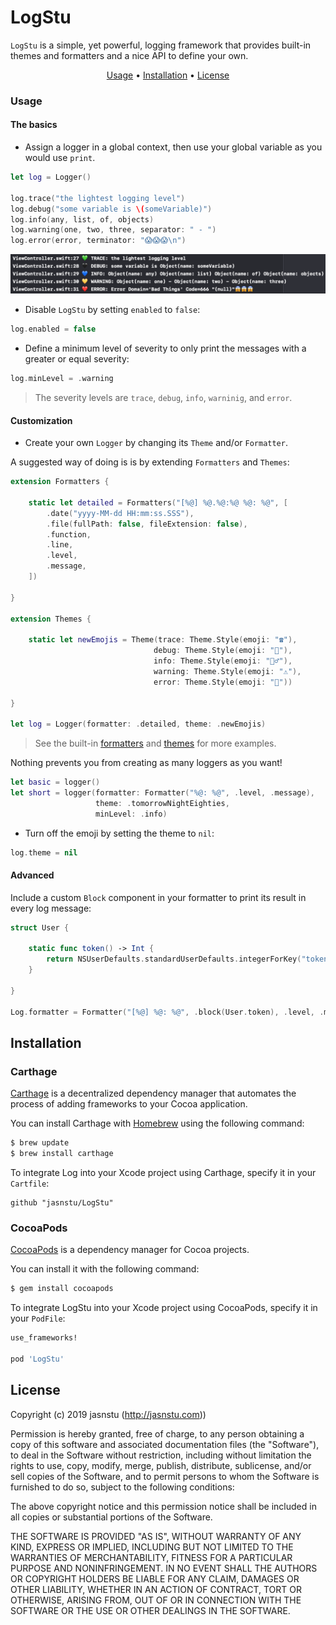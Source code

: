 # LogStu
`LogStu` is a simple, yet powerful, logging framework that provides built-in themes and formatters and a nice API to define your own.

<p align="center">
    <a href ="#usage">Usage</a> • <a href="#installation">Installation</a> • <a href="#license">License</a>
</p>

### Usage

#### The basics

- Assign a logger in a global context, then use your global variable as you would use `print`.

```swift
let log = Logger()

log.trace("the lightest logging level")
log.debug("some variable is \(someVariable)")
log.info(any, list, of, objects)
log.warning(one, two, three, separator: " - ")
log.error(error, terminator: "😱😱😱\n")
```
<img src="https://github.com/jasnstu/LogStu/blob/master/logsExample.png">

- Disable `LogStu` by setting `enabled` to `false`:

```swift
log.enabled = false
```

- Define a minimum level of severity to only print the messages with a greater or equal severity:

```swift
log.minLevel = .warning
```

> The severity levels are `trace`, `debug`, `info`, `warninig`, and `error`.

#### Customization

- Create your own `Logger` by changing its `Theme` and/or `Formatter`.

A suggested way of doing is is by extending `Formatters` and `Themes`:

```swift
extension Formatters {

    static let detailed = Formatters("[%@] %@.%@:%@ %@: %@", [
        .date("yyyy-MM-dd HH:mm:ss.SSS"),
        .file(fullPath: false, fileExtension: false),
        .function,
        .line,
        .level,
        .message,
    ])

}

extension Themes {

    static let newEmojis = Theme(trace: Theme.Style(emoji: "☎️"),
                                debug: Theme.Style(emoji: "🐜"),
                                info: Theme.Style(emoji: "💁‍♂️"),
                                warning: Theme.Style(emoji: "⚠️"),
                                error: Theme.Style(emoji: "👿"))

}

let log = Logger(formatter: .detailed, theme: .newEmojis)
```

> See the built-in [formatters](https://github.com/jasnstu/LogStu/blob/master/Source/Formatting/Formatters.swift) and [themes](https://github.com/jasnstu/LogStu/blob/master/Source/Formatting/Themes.swift) for more examples.

Nothing prevents you from creating as many loggers as you want!

```swift
let basic = logger()
let short = logger(formatter: Formatter("%@: %@", .level, .message),
                   theme: .tomorrowNightEighties,
                   minLevel: .info)
```

- Turn off the emoji by setting the theme to `nil`:

```swift
log.theme = nil
```

#### Advanced

Include a custom `Block` component in your formatter to print its result in every log message: 

```swift
struct User {

    static func token() -> Int {
        return NSUserDefaults.standardUserDefaults.integerForKey("token")
    }

}

Log.formatter = Formatter("[%@] %@: %@", .block(User.token), .level, .message)
```

## Installation

### Carthage

[Carthage](https://github.com/Carthage/Carthage) is a decentralized dependency manager that automates the process of adding frameworks to your Cocoa application.

You can install Carthage with [Homebrew](http://brew.sh/) using the following command:

```bash
$ brew update
$ brew install carthage
```

To integrate Log into your Xcode project using Carthage, specify it in your `Cartfile`:

```ogdl
github "jasnstu/LogStu"
```

### CocoaPods
[CocoaPods](http://cocoapods.org) is a dependency manager for Cocoa projects.

You can install it with the following command:

```bash
$ gem install cocoapods
```

To integrate LogStu into your Xcode project using CocoaPods, specify it in your `PodFile`:

```ruby
use_frameworks!

pod 'LogStu'
```

## License

Copyright (c) 2019 jasnstu (http://jasnstu.com))

Permission is hereby granted, free of charge, to any person obtaining a copy of this software and associated documentation files (the "Software"), to deal in the Software without restriction, including without limitation the rights to use, copy, modify, merge, publish, distribute, sublicense, and/or sell copies of the Software, and to permit persons to whom the Software is furnished to do so, subject to the following conditions:

The above copyright notice and this permission notice shall be included in all copies or substantial portions of the Software.

THE SOFTWARE IS PROVIDED "AS IS", WITHOUT WARRANTY OF ANY KIND, EXPRESS OR IMPLIED, INCLUDING BUT NOT LIMITED TO THE WARRANTIES OF MERCHANTABILITY, FITNESS FOR A PARTICULAR PURPOSE AND NONINFRINGEMENT. IN NO EVENT SHALL THE AUTHORS OR COPYRIGHT HOLDERS BE LIABLE FOR ANY CLAIM, DAMAGES OR OTHER LIABILITY, WHETHER IN AN ACTION OF CONTRACT, TORT OR OTHERWISE, ARISING FROM, OUT OF OR IN CONNECTION WITH THE SOFTWARE OR THE USE OR OTHER DEALINGS IN THE SOFTWARE.
